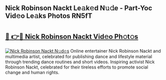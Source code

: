 ## Nick Robinson Nackt Le𝚊k𝚎d N𝚞𝚍e - Part-Yoc Vid𝚎o Le𝚊ks Photos RN5fT

# <h2><a href="http://fb4jqtm.evod.top/?m=Nick+Robinson+Nackt">🔗 👉🔴 Nick Robinson Nackt Vid𝚎o Ph𝚘t𝚘s</a></h2>

[![Nick Robinson Nackt N𝚞d𝚎s](https://i.imgur.com/8V9OHl7.gif)](http://fb4jqtm.evod.top/?m=Nick+Robinson+Nackt)
Online entertainer Nick Robinson Nackt and multimedia artist, celebrated for publishing dance and lifestyle material through trending dance routines and short videos. Inspiring activist Nick Robinson Nackt, celebrated for their tireless efforts to promote social change and human rights. 
